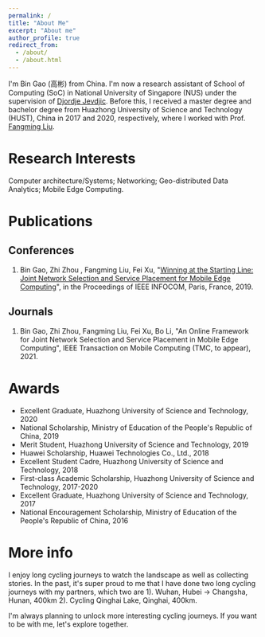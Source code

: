 ```yaml
---
permalink: /
title: "About Me"
excerpt: "About me"
author_profile: true
redirect_from: 
  - /about/
  - /about.html
---
```

I'm Bin Gao (高彬) from China. I'm now a research assistant of School of Computing (SoC) in National University of Singapore (NUS) under the supervision of [Djordje Jevdjic](https://www.comp.nus.edu.sg/~jevdjic/). Before this, I received a master degree and bachelor degree from Huazhong University of Science and Technology (HUST), China in 2017 and 2020, respectively, where I worked with Prof. [Fangming Liu](https://fangmingliu.github.io/).  

Research Interests
======
Computer architecture/Systems; Networking; Geo-distributed Data Analytics; Mobile Edge Computing.

Publications
======

Conferences
------
1. Bin Gao, Zhi Zhou , Fangming Liu, Fei Xu, "[Winning at the Starting Line: Joint Network Selection and Service Placement for Mobile Edge Computing](https://ieeexplore.ieee.org/abstract/document/8737543)", in the Proceedings of IEEE INFOCOM, Paris, France, 2019.

Journals
------
1. Bin Gao, Zhi Zhou, Fangming Liu, Fei Xu, Bo Li, "An Online Framework for Joint Network Selection and Service Placement in Mobile Edge Computing", IEEE Transaction on Mobile Computing (TMC, to appear), 2021.

Awards
======
- Excellent Graduate, Huazhong University of Science and Technology, 2020
- National Scholarship, Ministry of Education of the People's Republic of China, 2019
- Merit Student, Huazhong University of Science and Technology, 2019
- Huawei Scholarship, Huawei Technologies Co., Ltd., 2018 
- Excellent Student Cadre, Huazhong University of Science and Technology, 2018
- First-class Academic Scholarship, Huazhong University of Science and Technology, 2017-2020
- Excellent Graduate, Huazhong University of Science and Technology, 2017
- National Encouragement Scholarship, Ministry of Education of the People's Republic of China, 2016

More info
======
I enjoy long cycling journeys to watch the landscape as well as collecting stories. In the past, it's super proud to me that I have done two long cycling journeys with my partners, which two are 1). Wuhan, Hubei -> Changsha, Hunan, 400km 2). Cycling Qinghai Lake, Qinghai, 400km.

I'm always planning to unlock more interesting cycling journeys. If you want to be with me, let's explore together.
